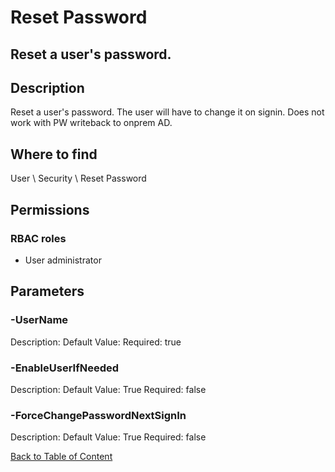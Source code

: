 # Reset Password

## Reset a user's password.

## Description
Reset a user's password. The user will have to change it on signin. Does not work with PW writeback to onprem AD.

## Where to find
User \ Security \ Reset Password

## Permissions
### RBAC roles
- User administrator


## Parameters
### -UserName
Description: 
Default Value: 
Required: true

### -EnableUserIfNeeded
Description: 
Default Value: True
Required: false

### -ForceChangePasswordNextSignIn
Description: 
Default Value: True
Required: false


[Back to Table of Content](../../../README.md)

